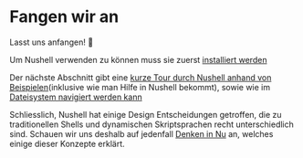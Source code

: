 # Fangen wir an

Lasst uns anfangen! :elephant:

Um Nushell verwenden zu können muss sie zuerst [installiert werden](installation.md)

Der nächste Abschnitt gibt eine [kurze Tour durch Nushell anhand von Beispielen](/book/quick_tour.md)(inklusive wie man Hilfe in Nushell bekommt), sowie wie im [Dateisystem navigiert werden kann](moving_around.md)

Schliesslich, Nushell hat einige Design Entscheidungen getroffen, die zu traditionellen Shells und dynamischen Skriptsprachen recht unterschiedlich sind.
Schauen wir uns deshalb auf jedenfall [Denken in Nu](/book/thinking_in_nu.md) an, welches einige dieser Konzepte erklärt.
